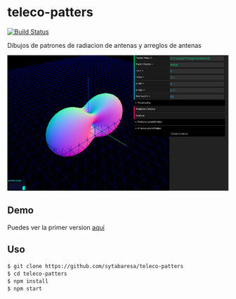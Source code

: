 # teleco-patters
[![Build Status](https://travis-ci.org/sytabaresa/teleco-patterns.svg?branch=master)](https://travis-ci.org/sytabaresa/teleco-patterns)

Dibujos de patrones de radiacion de antenas y arreglos de antenas

![demo](./demo.png)

## Demo
Puedes ver la primer version [aquí](https://github.com/sytabaresa/teleco-patterns)

## Uso

```bash
$ git clone https://github.com/sytabaresa/teleco-patters
$ cd teleco-patters
$ npm install
$ npm start
```

